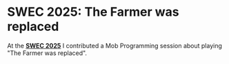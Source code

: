 # SWEC 2025: The Farmer was replaced

At the [**SWEC 2025**](https://www.swe-camp.de/) I contributed a Mob Programming session about playing "The Farmer was replaced".
